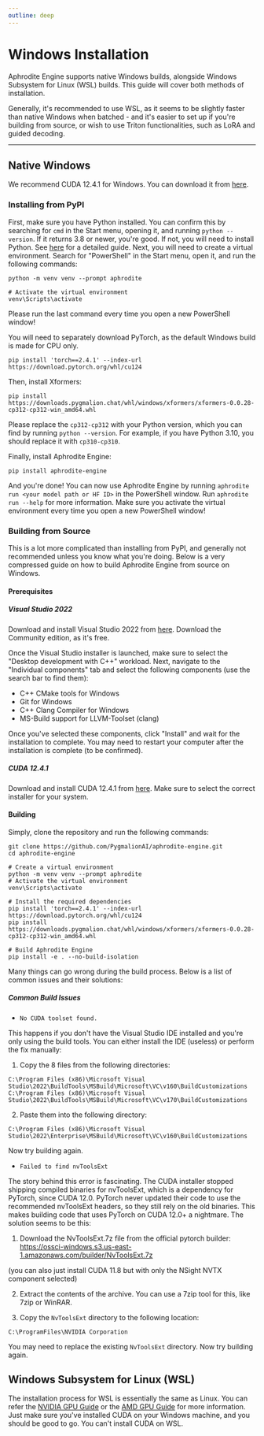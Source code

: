```yaml
---
outline: deep
---
```


# Windows Installation

Aphrodite Engine supports native Windows builds, alongside Windows Subsystem for Linux (WSL) builds. This guide will cover both methods of installation.


Generally, it's recommended to use WSL, as it seems to be slightly faster than native Windows when batched - and it's easier to set up if you're building from source, or wish to use Triton functionalities, such as LoRA and guided decoding.
***
## Native Windows

We recommend CUDA 12.4.1 for Windows. You can download it from [here](https://developer.nvidia.com/cuda-12-4-1-download-archive).

### Installing from PyPI

First, make sure you have Python installed. You can confirm this by searching for `cmd` in the Start menu, opening it, and running `python --version`. If it returns 3.8 or newer, you're good. If not, you will need to install Python. See [here](https://phoenixnap.com/kb/how-to-install-python-3-windows) for a detailed guide. Next, you will need to create a virtual environment. Search for "PowerShell" in the Start menu, open it, and run the following commands:

```console
python -m venv venv --prompt aphrodite

# Activate the virtual environment
venv\Scripts\activate
```

Please run the last command every time you open a new PowerShell window!

You will need to separately download PyTorch, as the default Windows build is made for CPU only.

```console
pip install 'torch==2.4.1' --index-url https://download.pytorch.org/whl/cu124
```

Then, install Xformers:

```console
pip install https://downloads.pygmalion.chat/whl/windows/xformers/xformers-0.0.28-cp312-cp312-win_amd64.whl
```

Please replace the `cp312-cp312` with your Python version, which you can find by running `python --version`. For example, if you have Python 3.10, you should replace it with `cp310-cp310`.

Finally, install Aphrodite Engine:

```console
pip install aphrodite-engine
```

And you're done! You can now use Aphrodite Engine by running `aphrodite run <your model path or HF ID>` in the PowerShell window. Run `aphrodite run --help` for more information. Make sure you activate the virtual environment every time you open a new PowerShell window!

### Building from Source

This is a lot more complicated than installing from PyPI, and generally not recommended unless you know what you're doing. Below is a very compressed guide on how to build Aphrodite Engine from source on Windows.

#### Prerequisites

##### Visual Studio 2022
Download and install Visual Studio 2022 from [here](https://visualstudio.microsoft.com/downloads/). Download the Community edition, as it's free.

Once the Visual Studio installer is launched, make sure to select the "Desktop development with C++" workload. Next, navigate to the "Individual components" tab and select the following components (use the search bar to find them):

- C++ CMake tools for Windows
- Git for Windows
- C++ Clang Compiler for Windows
- MS-Build support for LLVM-Toolset (clang)

Once you've selected these components, click "Install" and wait for the installation to complete. You may need to restart your computer after the installation is complete (to be confirmed).

##### CUDA 12.4.1
Download and install CUDA 12.4.1 from [here](https://developer.nvidia.com/cuda-12-4-1-download-archive). Make sure to select the correct installer for your system.

#### Building

Simply, clone the repository and run the following commands:

```console
git clone https://github.com/PygmalionAI/aphrodite-engine.git
cd aphrodite-engine

# Create a virtual environment
python -m venv venv --prompt aphrodite
# Activate the virtual environment
venv\Scripts\activate

# Install the required dependencies
pip install 'torch==2.4.1' --index-url https://download.pytorch.org/whl/cu124
pip install https://downloads.pygmalion.chat/whl/windows/xformers/xformers-0.0.28-cp312-cp312-win_amd64.whl

# Build Aphrodite Engine
pip install -e . --no-build-isolation
```

Many things can go wrong during the build process. Below is a list of common issues and their solutions:

##### Common Build Issues

- `No CUDA toolset found.`

This happens if you don't have the Visual Studio IDE installed and you're only using the build tools. You can either install the IDE (useless) or perform the fix manually:

1. Copy the 8 files from the following directories:

```
C:\Program Files (x86)\Microsoft Visual Studio\2022\BuildTools\MSBuild\Microsoft\VC\v160\BuildCustomizations
C:\Program Files (x86)\Microsoft Visual Studio\2022\BuildTools\MSBuild\Microsoft\VC\v170\BuildCustomizations
```

2. Paste them into the following directory:

```
C:\Program Files (x86)\Microsoft Visual Studio\2022\Enterprise\MSBuild\Microsoft\VC\v160\BuildCustomizations
```

Now try building again.

- `Failed to find nvToolsExt`

The story behind this error is fascinating. The CUDA installer stopped shipping compiled binaries for nvToolsExt, which is a dependency for PyTorch, since CUDA 12.0. PyTorch never updated their code to use the recommended nvToolsExt headers, so they still rely on the old binaries. This makes building code that uses PyTorch on CUDA 12.0+ a nightmare. The solution seems to be this:

1. Download the NvToolsExt.7z file from the official pytorch builder: https://ossci-windows.s3.us-east-1.amazonaws.com/builder/NvToolsExt.7z

(you can also just install CUDA 11.8 but with only the NSight NVTX component selected)

2. Extract the contents of the archive. You can use a 7zip tool for this, like 7zip or WinRAR.

3. Copy the `NvToolsExt` directory to the following location:

```
C:\ProgramFiles\NVIDIA Corporation
```

You may need to replace the existing `NvToolsExt` directory. Now try building again.


## Windows Subsystem for Linux (WSL)

The installation process for WSL is essentially the same as Linux. You can refer the [NVIDIA GPU Guide](/pages/installation/installation) or the [AMD GPU Guide](/pages/installation/installation-rocm) for more information. Just make sure you've installed CUDA on your Windows machine, and you should be good to go. You can't install CUDA on WSL.
